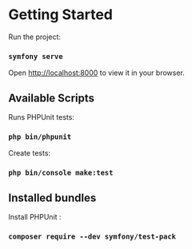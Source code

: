 # Getting Started
Run the project:
### `symfony serve`
Open [http://localhost:8000](http://localhost:8000) to view it in your browser.

## Available Scripts
Runs PHPUnit tests:
### `php bin/phpunit`

Create tests:
### `php bin/console make:test`


## Installed bundles
Install PHPUnit :
### `composer require --dev symfony/test-pack`
